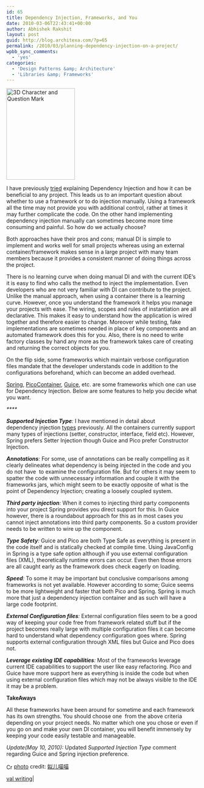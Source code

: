 ```yaml
---
id: 65
title: Dependency Injection, Frameworks, and You
date: 2010-03-06T22:43:41+00:00
author: Abhishek Rakshit
layout: post
guid: http://blog.architexa.com/?p=65
permalink: /2010/03/planning-dependency-injection-on-a-project/
wpbb_sync_comments:
  - 'yes'
categories:
  - 'Design Patterns &amp; Architecture'
  - 'Libraries &amp; Frameworks'
---
```

<!--S-ButtonZ 1.1.5 Start-->

<div style="float: left; width: 42px; padding-right: 10px; margin: 0 -52px 0 0; position: relative; left: -62px; top: 8px">
</div>

<!--S-ButtonZ 1.1.5 End-->

<img class="alignright" style="border: 0px initial initial;" src="http://farm3.static.flickr.com/2601/3914729343_6ba95723dc_m.jpg" border="0" alt="3D Character and Question Mark" width="180" height="240" />
  
I have previously [tried](http://blog.architexa.com/2010/05/types-of-dependency-injection/) explaining Dependency Injection and how it can be beneficial to any project. This leads us to an important question about whether to use a framework or to do injection manually. Using a framework all the time may not provide you with additional control, rather at times it may further complicate the code. On the other hand implementing dependency injection manually can sometimes become more time consuming and painful. So how do we actually choose?
  
<!--more-->


  
Both approaches have their pros and cons; manual DI is simple to implement and works well for small projects whereas using an external container/framework makes sense in a large project with many team members because it provides a consistent manner of doing things across the project.

There is no learning curve when doing manual DI and with the current IDE’s it is easy to find who calls the method to inject the implementation. Even developers who are not very familiar with DI can contribute to the project. Unlike the manual approach, when using a container there is a learning curve. However, once you understand the framework it helps you manage your projects with ease. The wiring, scopes and rules of instantiation are all declarative. This makes it easy to understand how the application is wired together and therefore easier to change. Moreover while testing, fake implementations are sometimes needed in place of key components and an automated framework does this for you. Also, there is no need to write factory classes by hand any more as the framework takes care of creating and returning the correct objects for you.

On the flip side, some frameworks which maintain verbose configuration files mandate that the developer understands code in addition to the configurations beforehand, which can become an added overhead.

[Spring](http://www.springsource.org/), [PicoContainer](http://www.picocontainer.org/index.html), [Guice](http://code.google.com/p/google-guice/), etc. are some frameworks which one can use for Dependency Injection. Below are some features to help you decide what you want.
  
_****_

_**Supported Injection Type**:_ I have mentioned in detail about dependency [i](http://blog.architexa.com/2010/05/types-of-dependency-injection/)njection [types](http://blog.architexa.com/2010/05/types-of-dependency-injection/) previously. All the containers currently support many types of injections (setter, constructor, interface, field etc). However, Spring prefers Setter Injection though Guice and Pico prefer Constructor Injection.

_**Annotations**:_ For some, use of annotations can be really compelling as it clearly delineates what dependency is being injected in the code and you do not have  to examine the configuration file. But for others it may seem to spatter the code with unnecessary information and couple it with the frameworks jars, which might seem to be exactly opposite of what is the point of Dependency Injection; creating a loosely coupled system.

_**Third party injection**:_ When it comes to injecting third party components into your project Spring provides you direct support for this. In Guice however, there is a roundabout approach for this as in most cases you cannot inject annotations into third party components. So a custom provider needs to be written to wire up the component.

_**Type Safety**:_ Guice and Pico are both Type Safe as everything is present in the code itself and is statically checked at compile time. Using JavaConfig in Spring is a type safe option although if you use external configuration files (XML), theoretically runtime errors can occur. Even then those errors are all caught early as the framework does check eagerly on loading.

_**Speed**:_ To some it may be important but conclusive comparisons among frameworks is not yet available. However according to some; Guice seems to be more lightweight and faster that both Pico and Spring. Spring is much more that just a dependency injection container and as such will have a large code footprint.

_**External Configuration files**:_ External configuration files seem to be a good way of keeping your code free from framework related stuff but if the project becomes really large with multiple configuration files it can become hard to understand what dependency configuration goes where. Spring supports external configuration through XML files but Guice and Pico does not.

_**Leverage existing IDE capabilities**:_ Most of the frameworks leverage current IDE capabilities to support the user like easy refactoring. Pico and Guice have more support here as everything is inside the code but when using external configuration files which may not be always visible to the IDE it may be a problem.

**TakeAways**

All these frameworks have been around for sometime and each framework has its own strengths. You should choose one  from the above criteria depending on your project needs. No matter which one you chose or even if you go on and make your own DI container, you will benefit immensely by keeping your code easily testable and manageable.

_Update(May 10, 2010):_ Updated _Supported Injection Type_ comment regarding Guice and Spring injection preference.

<a title="Attribution-NonCommercial License" href="http://creativecommons.org/licenses/by-nc/2.0/" target="_blank"><img src="http://blog.architexa.com/wp-content/plugins/photo-dropper/images/cc.png" border="0" alt="Creative Commons License" width="16" height="16" align="absmiddle" /></a> <a href="http://www.photodropper.com/photos/" target="_blank">photo</a> credit: <a title="姒儿喵喵" href="http://www.flickr.com/photos/40780016@N02/3914729343/" target="_blank">姒儿喵喵</a>

[val writing](http://valwritings.net/)|

<div style="clear:both;">
  &nbsp;
</div>